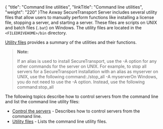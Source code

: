 {
    "title": "Command line utilities",
    "linkTitle": "Command line utilities",
    "weight": "220"
}The <span class="mc-variable axway_variables.Component_Long_Name variable">Axway SecureTransport</span> Server includes several utility files that allow users to manually perform functions like installing a license file, stopping a server, and starting a server. These files are scripts on UNIX and batch files (`.bat`) on Windows. The utility files are located in the `<FILEDRIVEHOME>/bin` directory.

<a href="r_st_utilityfiles#AppCommandLineUtilities_1050989234_1010168" class="MCXref xref">Utility files</a> provides a summary of the utilities and their functions.

> **Note:**
>
> If an alias is used to install SecureTransport, use the -A option for any other commands for the server on UNIX. For example, to stop all servers for a SecureTransport installation with an alias as myserver on UNIX, use the following command:./stop\_all -A myserverOn Windows, you do not need to use the -A option. Instead, use the following command:stop\_all

The following topics describe how to control servers from the command line and list the command line utility files:

-   <a href="r_st_controlservers" class="MCXref xref">Control the servers</a> - Describes how to control servers from the command line.
-   <a href="r_st_utilityfiles" class="MCXref xref">Utility files</a> - Lists the command line utility files.
